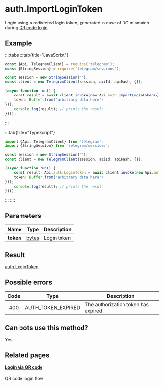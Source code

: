 # auth.ImportLoginToken

Login using a redirected login token, generated in case of DC mismatch during [QR code login](https://core.telegram.org/api/qr-login).



## Example

::::tabs
:::tab{title="JavaScript"}
```js
const {Api, TelegramClient} = require('telegram');
const {StringSession} = require('telegram/sessions');

const session = new StringSession('');
const client = new TelegramClient(session, apiId, apiHash, {});

(async function run() {
    const result = await client.invoke(new Api.auth.ImportLoginToken({
    token: Buffer.from('arbitrary data here')
}));
    console.log(result); // prints the result
})();
```
:::

:::tab{title="TypeScript"}
```ts
import {Api, TelegramClient} from 'telegram';
import {StringSession} from 'telegram/sessions';

const session = new StringSession('');
const client = new TelegramClient(session, apiId, apiHash, {});

(async function run() {
    const result: Api.auth.LoginToken = await client.invoke(new Api.auth.ImportLoginToken({
    token: Buffer.from('arbitrary data here')
}));
    console.log(result); // prints the result
})();
```
:::
::::



## Parameters

| Name | Type | Description |
| :--: | ---- | ----------- |
| **token** | [bytes](https://core.telegram.org/type/bytes) | Login token 


## Result

[auth.LoginToken](https://core.telegram.org/type/auth.LoginToken)



## Possible errors

| Code | Type | Description |
| :--: | ---- | ----------- |
| 400 | AUTH\_TOKEN\_EXPIRED | The authorization token has expired 


## Can bots use this method?

Yes

## Related pages

#### [Login via QR code](https://core.telegram.org/api/qr-login)

QR code login flow




